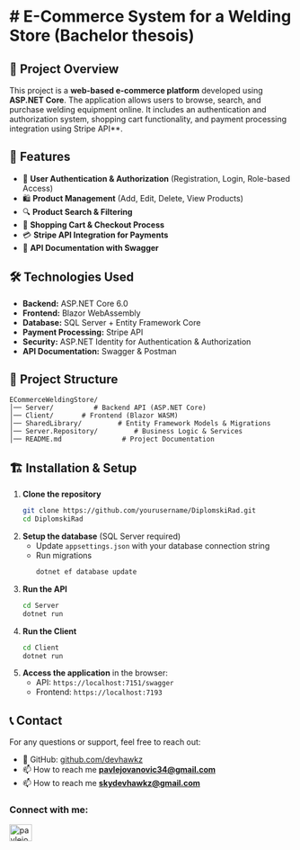 # # E-Commerce System for a Welding Store (Bachelor thesois)

## 📌 Project Overview
This project is a **web-based e-commerce platform** developed using **ASP.NET Core**. The application allows users to browse, search, and purchase welding equipment online. 
It includes an authentication and authorization system, shopping cart functionality, and payment processing integration using Stripe API**.

## 🚀 Features
- 🔐 **User Authentication & Authorization** (Registration, Login, Role-based Access)
- 🛍️ **Product Management** (Add, Edit, Delete, View Products)
- 🔍 **Product Search & Filtering**
- 🛒 **Shopping Cart & Checkout Process**
- 💳 **Stripe API Integration for Payments**
- 📜 **API Documentation with Swagger**

## 🛠️ Technologies Used
- **Backend:** ASP.NET Core 6.0
- **Frontend:** Blazor WebAssembly
- **Database:** SQL Server + Entity Framework Core
- **Payment Processing:** Stripe API
- **Security:** ASP.NET Identity for Authentication & Authorization
- **API Documentation:** Swagger & Postman

## 📁 Project Structure
```
ECommerceWeldingStore/
│── Server/          # Backend API (ASP.NET Core)
│── Client/       # Frontend (Blazor WASM)
│── SharedLibrary/         # Entity Framework Models & Migrations
│── Server.Repository/         # Business Logic & Services
│── README.md               # Project Documentation
```

## 🏗️ Installation & Setup
1. **Clone the repository**
   ```sh
   git clone https://github.com/yourusername/DiplomskiRad.git
   cd DiplomskiRad
   ```
2. **Setup the database** (SQL Server required)
   - Update `appsettings.json` with your database connection string
   - Run migrations
     ```sh
     dotnet ef database update
     ```
3. **Run the API**
   ```sh
   cd Server
   dotnet run
   ```
4. **Run the Client**
   ```sh
   cd Client
   dotnet run
   ```
5. **Access the application** in the browser:
   - API: `https://localhost:7151/swagger`
   - Frontend: `https://localhost:7193`


## 📞 Contact
For any questions or support, feel free to reach out:
- 🔗 GitHub: [github.com/devhawkz](https://github.com/devhawkz)
- 📫 How to reach me **pavlejovanovic34@gmail.com** 
- 📫 How to reach me **skydevhawkz@gmail.com**

<h3 align="left">Connect with me:</h3>
<p align="left">
<a href="https://linkedin.com/in/pavlejovanovic34" target="blank"><img align="center" src="https://raw.githubusercontent.com/rahuldkjain/github-profile-readme-generator/master/src/images/icons/Social/linked-in-alt.svg" alt="pavlejovanovic34" height="30" width="40" /></a>
</p>
